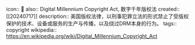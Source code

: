 icon:: 📄
also:: Digital Millennium Copyright Act, 数字千年版权法
created:: [[20240717]]
description:: 美国版权法律，以刑事犯罪立法的形式禁止了受版权保护的技术、设备或服务的生产与传播，以及绕过DRM本身的行为。
tags:: copyright 
wikipedia:: https://en.wikipedia.org/wiki/Digital_Millennium_Copyright_Act
